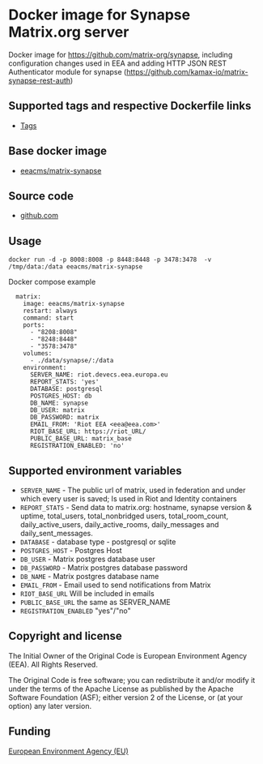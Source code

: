 # Docker image for Synapse Matrix.org server

Docker image for https://github.com/matrix-org/synapse, including configuration changes used in EEA and adding HTTP JSON REST Authenticator module for synapse (https://github.com/kamax-io/matrix-synapse-rest-auth)


## Supported tags and respective Dockerfile links

  - [Tags](https://hub.docker.com/r/eeacms/matrix-synapse/tags/)


## Base docker image

 - [eeacms/matrix-synapse](https://hub.docker.com/r/eeacms/matrix-synapse/)


## Source code

  - [github.com](http://github.com/eea/eea.docker.matrix.synapse)


## Usage

```
docker run -d -p 8008:8008 -p 8448:8448 -p 3478:3478  -v /tmp/data:/data eeacms/matrix-synapse
```

Docker compose example
```
  matrix:
    image: eeacms/matrix-synapse
    restart: always
    command: start
    ports:
      - "8208:8008"
      - "8248:8448"
      - "3578:3478"
    volumes:
      - ./data/synapse/:/data
    environment:
      SERVER_NAME: riot.devecs.eea.europa.eu
      REPORT_STATS: 'yes'
      DATABASE: postgresql
      POSTGRES_HOST: db
      DB_NAME: synapse
      DB_USER: matrix
      DB_PASSWORD: matrix
      EMAIL_FROM: 'Riot EEA <eea@eea.com>'
      RIOT_BASE_URL: https://riot_URL/
      PUBLIC_BASE_URL: matrix_base
      REGISTRATION_ENABLED: 'no'
```


## Supported environment variables

* `SERVER_NAME` - The public url of matrix, used in federation and under which every user is saved; Is used in Riot and Identity containers
* `REPORT_STATS` - Send data to matrix.org: hostname, synapse version & uptime, total_users, total_nonbridged users, total_room_count, daily_active_users, daily_active_rooms, daily_messages and daily_sent_messages.
* `DATABASE` - database type - postgresql or sqlite
* `POSTGRES_HOST` - Postgres Host
* `DB_USER` - Matrix postgres database user
* `DB_PASSWORD` - Matrix postgres database password
* `DB_NAME` - Matrix postgres database name
* `EMAIL_FROM` - Email used to send notifications from Matrix
* `RIOT_BASE_URL` Will be included in emails
* `PUBLIC_BASE_URL` the same as SERVER_NAME
* `REGISTRATION_ENABLED` "yes"/"no"


## Copyright and license

The Initial Owner of the Original Code is European Environment Agency (EEA).
All Rights Reserved.

The Original Code is free software; you can redistribute it and/or modify
it under the terms of the Apache License as published by the Apache Software Foundation (ASF);
either version 2 of the License, or (at your option) any later version.

## Funding

[European Environment Agency (EU)](http://eea.europa.eu)
